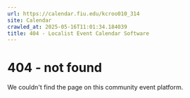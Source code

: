 ```yaml
---
url: https://calendar.fiu.edu/kcroo010_314
site: Calendar
crawled_at: 2025-05-16T11:01:34.184039
title: 404 - Localist Event Calendar Software
---
```


# 404 - not found
We couldn't find the page on this community event platform.
